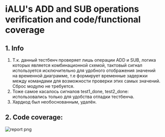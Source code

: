 # iALU's ADD and SUB operations verification and code/functional coverage
## 1. Info
1. Т.к. данный тестбенч проверяет лишь операции ADD и SUB, логика которых является комбинационной схемой,  тактовый сигнал используется исключительно для удобного отображения значений на временной диаграмме,  т.е формирует временные задержки между командами для возможности проверки этих самых значений. Сброс модулю не требуется.
2. Тоже самое касалось сигналов test1_done, test2_done: использовались только для удобства отладки тестбенча.
3. Хардкод был необоснованным, удалён.
## 2. Code coverage:

![report png](https://github.com/Shuregg/ialu-verification/assets/47576452/9a53cfeb-b433-4926-b971-fc28bb2bb558)

